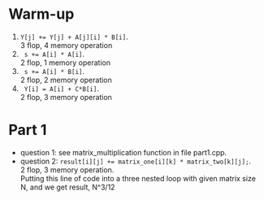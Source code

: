 # Warm-up
1.   `Y[j] += Y[j] + A[j][i] * B[i]`.  
3 flop, 4 memory operation
2. ` s += A[i] * A[i]`.  
2 flop, 1 memory operation
3. ` s += A[i] * B[i]`.  
2 flop, 2 memory operation
4. ` Y[i] = A[i] + C*B[i]`.  
2 flop, 3 memory operation

# Part 1
- question 1: see matrix_multiplication function in file part1.cpp.  
- question 2: `result[i][j] += matrix_one[i][k] * matrix_two[k][j];`.  
  2 flop, 3 memory operation.  
Putting this line of code into a three nested loop with given matrix size N, and we get result, N^3/12
